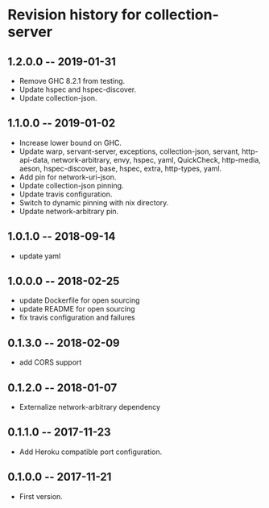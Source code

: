 # Revision history for collection-server

## 1.2.0.0  -- 2019-01-31

* Remove GHC 8.2.1 from testing.
* Update hspec and hspec-discover.
* Update collection-json.

## 1.1.0.0  -- 2019-01-02

* Increase lower bound on GHC.
* Update warp, servant-server, exceptions, collection-json, servant,
  http-api-data, network-arbitrary, envy, hspec, yaml, QuickCheck, http-media,
  aeson, hspec-discover, base, hspec, extra, http-types, yaml.
* Add pin for network-uri-json.
* Update collection-json pinning.
* Update travis configuration.
* Switch to dynamic pinning with nix directory.
* Update network-arbitrary pin.

## 1.0.1.0  -- 2018-09-14

* update yaml

## 1.0.0.0  -- 2018-02-25

* update Dockerfile for open sourcing
* update README for open sourcing
* fix travis configuration and failures

## 0.1.3.0  -- 2018-02-09

* add CORS support

## 0.1.2.0  -- 2018-01-07

* Externalize network-arbitrary dependency

## 0.1.1.0  -- 2017-11-23

* Add Heroku compatible port configuration.

## 0.1.0.0  -- 2017-11-21

* First version.

